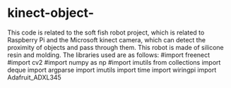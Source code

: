 # kinect-object-

This code is related to the soft fish robot project, which is related to Raspberry Pi and the Microsoft kinect camera, which can detect the proximity of objects and pass through them. This robot is made of silicone resin and molding.
The libraries used are as follows:
#import freenect 
#import cv2 
#import numpy as np
#import imutils
from collections import deque
import argparse
import imutils 
import time
import wiringpi
import Adafruit_ADXL345

